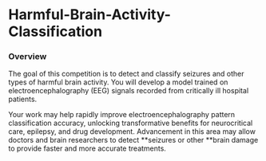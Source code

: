# Harmful-Brain-Activity-Classification

### Overview

The goal of this competition is to detect and classify seizures and other types of harmful brain activity. You will develop a model trained on electroencephalography (EEG) signals recorded from critically ill hospital patients.

Your work may help rapidly improve electroencephalography pattern classification accuracy, unlocking transformative benefits for neurocritical care, epilepsy, and drug development. Advancement in this area may allow doctors and brain researchers to detect **seizures or other **brain damage to provide faster and more accurate treatments.